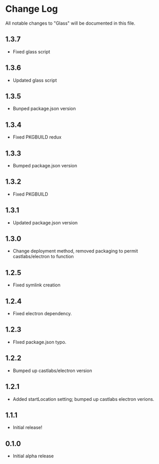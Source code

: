 # Change Log

All notable changes to "Glass" will be documented in this file.

## 1.3.7

- Fixed glass script

## 1.3.6

- Updated glass script

## 1.3.5

- Bunped package.json version

## 1.3.4

- Fixed PKGBUILD redux

## 1.3.3

- Bumped package.json version

## 1.3.2

- Fixed PKGBUILD

## 1.3.1

- Updated package.json version

## 1.3.0

- Change deployment method, removed packaging to permit castlabs/electron to function

## 1.2.5

- Fixed symlink creation

## 1.2.4

- Fixed electron dependency.

## 1.2.3

- FIxed package.json typo.

## 1.2.2

- Bumped up castlabs/electron version

## 1.2.1

- Added startLocation setting; bumped up castlabs electron verions.

## 1.1.1

- Initial release!

## 0.1.0

- Initial alpha release

